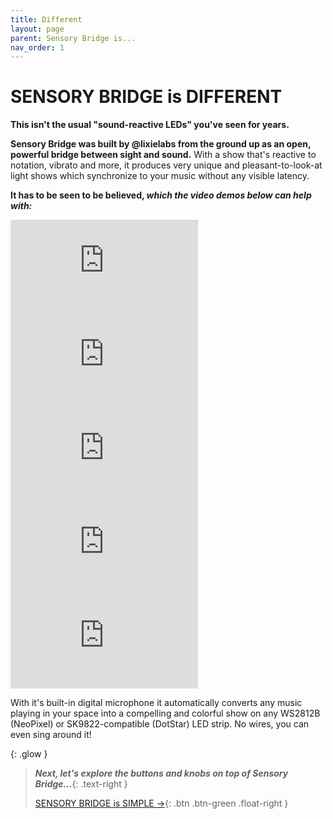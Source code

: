 ```yaml
---
title: Different
layout: page
parent: Sensory Bridge is...
nav_order: 1
---
```


# SENSORY BRIDGE is **DIFFERENT**

**This isn't the usual "sound-reactive LEDs" you've seen for years.**

**Sensory Bridge was built by @lixielabs from the ground up as an open, powerful bridge between sight and sound.** With a show that's reactive to notation, vibrato and more, it produces very unique and pleasant-to-look-at light shows which synchronize to your music without any visible latency.

**It has to be seen to be believed, *which the video demos below can help with:***

<iframe class="youtube-video" src="https://www.youtube.com/embed/RL3yObsQm0s?si=AS5Fr2Ib6MsJxe1z" title="YouTube video player" frameborder="0" allow="accelerometer; autoplay; clipboard-write; encrypted-media; gyroscope; picture-in-picture; web-share" allowfullscreen></iframe>

<iframe class="youtube-video" src="https://www.youtube.com/embed/DEb243i0PBY?si=5EXWIyFWtimSqXYN" title="YouTube video player" frameborder="0" allow="accelerometer; autoplay; clipboard-write; encrypted-media; gyroscope; picture-in-picture; web-share" allowfullscreen></iframe>

<iframe class="youtube-video" src="https://www.youtube.com/embed/ro3MlpuWv6Q?si=tPeFEBvYOUYjGNeo" title="YouTube video player" frameborder="0" allow="accelerometer; autoplay; clipboard-write; encrypted-media; gyroscope; picture-in-picture; web-share" allowfullscreen></iframe>

<iframe class="youtube-video" src="https://www.youtube.com/embed/7S7_ckmVbzY?si=F3-L9eG011NvwwIZ" title="YouTube video player" frameborder="0" allow="accelerometer; autoplay; clipboard-write; encrypted-media; gyroscope; picture-in-picture; web-share" allowfullscreen></iframe>

<iframe class="youtube-video" src="https://www.youtube.com/embed/lSViYTUbcms?si=J8cbDCu977SW522o" title="YouTube video player" frameborder="0" allow="accelerometer; autoplay; clipboard-write; encrypted-media; gyroscope; picture-in-picture; web-share" allowfullscreen></iframe>

With it's built-in digital microphone it automatically converts any music playing in your space into a compelling and colorful show on any WS2812B (NeoPixel) or SK9822-compatible (DotStar) LED strip. No wires, you can even sing around it!

{: .glow }
> ***Next, let's explore the buttons and knobs on top of Sensory Bridge...***{: .text-right }
> 
> [SENSORY BRIDGE is SIMPLE →](https://sensorybridge.rocks/is_simple.html){: .btn .btn-green .float-right }
